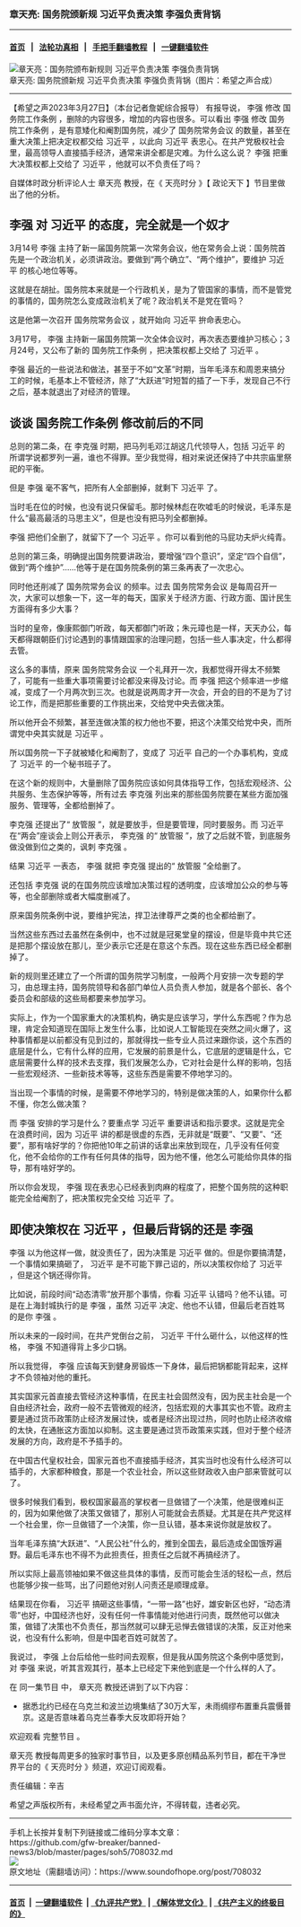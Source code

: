 ### 章天亮: 国务院颁新规 习近平负责决策 李强负责背锅
------------------------

#### [首页](https://github.com/gfw-breaker/banned-news3/blob/master/README.md) &nbsp;&nbsp;|&nbsp;&nbsp; [法轮功真相](https://github.com/begood0513/basic/blob/master/README.md)  &nbsp;&nbsp;|&nbsp;&nbsp; [手把手翻墙教程](https://github.com/gfw-breaker/guides/wiki)  &nbsp;&nbsp;|&nbsp;&nbsp; [一键翻墙软件](https://github.com/gfw-breaker/nogfw/blob/master/README.md)  



<div><img alt="章天亮：国务院颁布新规则 习近平负责决策 李强负责背锅" src="https://img.soundofhope.org/2023-03/1679933885749.jpg"/>
<br/><figcaption class="caption">
 章天亮: 国务院颁新规 习近平负责决策 李强负责背锅（图片：希望之声合成）
</figcaption></div><hr/>


<div><div class="Content__Wrapper sc-1bvya0-0 elmmKw article_body" data-checkusr="" itemprop="articleBody">
 <div id="post_place_1">
 </div>
 <p class="meta-top">
  <span class="meta">
   【希望之声2023年3月27日】（本台记者詹妮综合报导）
  </span>
  有报导说，
  <ok href="/term/14244">
   李强
  </ok>
  修改
  <ok href="/term/853616">
   国务院工作条例
  </ok>
  ，删除的内容很多，增加的内容也很多。可以看出
  <ok href="/term/14244">
   李强
  </ok>
  修改
  <ok href="/term/853616">
   国务院工作条例
  </ok>
  ，是有意矮化和阉割国务院，减少了
  <ok href="/term/572603">
   国务院常务会议
  </ok>
  的数量，甚至在重大决策上把决定权都交给
  <ok href="/term/1063">
   习近平
  </ok>
  ，以此向
  <ok href="/term/1063">
   习近平
  </ok>
  表忠心。在共产党极权社会里，最高领导人直接插手经济，通常来讲全都是灾难。为什么这么说？
  <ok href="/term/14244">
   李强
  </ok>
  把重大决策权都上交给了
  <ok href="/term/1063">
   习近平
  </ok>
  ，他就可以不负责任了吗？
 </p>
 <p>
  自媒体时政分析评论人士
  <ok href="/term/974">
   章天亮
  </ok>
  教授，在《
  <ok href="/term/8908">
   天亮时分
  </ok>
  》【
  <ok href="/term/8909">
   政论天下
  </ok>
  】节目里做出了他的分析。
 </p>
 <h2>
  <ok href="/term/14244">
   李强
  </ok>
  对
  <ok href="/term/1063">
   习近平
  </ok>
  的态度，完全就是一个奴才
 </h2>
 <p>
  3月14号
  <ok href="/term/14244">
   李强
  </ok>
  主持了新一届国务院第一次常务会议，他在常务会上说：国务院首先是一个政治机关，必须讲政治。要做到“两个确立”、“两个维护”，要维护
  <ok href="/term/1063">
   习近平
  </ok>
  的核心地位等等。
 </p>
 <p>
  这就是在胡扯。国务院本来就是一个行政机关，是为了管国家的事情，而不是管党的事情的，国务院怎么变成政治机关了呢？政治机关不是党在管吗？
 </p>
 <p>
  这是他第一次召开
  <ok href="/term/572603">
   国务院常务会议
  </ok>
  ，就开始向
  <ok href="/term/1063">
   习近平
  </ok>
  拚命表忠心。
 </p>
 <p>
  3月17号，
  <ok href="/term/14244">
   李强
  </ok>
  主持新一届国务院第一次全体会议时，再次表态要维护习核心；3月24号，又公布了新的
  <ok href="/term/853616">
   国务院工作条例
  </ok>
  ，把决策权都上交给了
  <ok href="/term/1063">
   习近平
  </ok>
  。
 </p>
 <p>
  <ok href="/term/14244">
   李强
  </ok>
  最近的一些说法和做法，甚至于不如“文革”时期，当年毛泽东和周恩来搞分工的时候，毛基本上不管经济，除了“大跃进”时短暂的插了一下手，发现自己不行之后，基本就退出了对经济的管理。
 </p>
 <h2>
  谈谈
  <ok href="/term/853616">
   国务院工作条例
  </ok>
  修改前后的不同
 </h2>
 <p>
  总则的第二条，在
  <ok href="/term/1429">
   李克强
  </ok>
  时期，把马列毛邓江胡这几代领导人，包括
  <ok href="/term/1063">
   习近平
  </ok>
  的所谓学说都罗列一遍，谁也不得罪。至少我觉得，相对来说还保持了中共宗庙里祭祀的平衡。
 </p>
 <p>
  但是
  <ok href="/term/14244">
   李强
  </ok>
  毫不客气，把所有人全部删掉，就剩下
  <ok href="/term/1063">
   习近平
  </ok>
  了。
 </p>
 <p>
  当时毛在位的时候，也没有说只保留毛。那时候林彪在吹嘘毛的时候说，毛泽东是什么“最高最活的马思主义”，但是也没有把马列全都删掉。
 </p>
 <p>
  <ok href="/term/14244">
   李强
  </ok>
  把他们全删了，就留下了一个
  <ok href="/term/1063">
   习近平
  </ok>
  。你可以看到他的马屁功夫炉火纯青。
 </p>
 <p>
  总则的第三条，明确提出国务院要讲政治，要增强“四个意识”，坚定“四个自信”，做到“两个维护”……他等于是在国务院条例的第三条再表了一次忠心。
 </p>
 <p>
  同时他还削减了
  <ok href="/term/572603">
   国务院常务会议
  </ok>
  的频率。过去
  <ok href="/term/572603">
   国务院常务会议
  </ok>
  是每周召开一次，大家可以想象一下，这一年的每天，国家关于经济方面、行政方面、国计民生方面得有多少大事？
 </p>
 <p>
  当时的皇帝，像康熙御门听政，每天都御门听政；朱元璋也是一样，天天办公，每天都得跟朝臣们讨论遇到的事情跟国家的治理问题，包括一些人事决定，什么都得去管。
 </p>
 <p>
  这么多的事情，原来
  <ok href="/term/572603">
   国务院常务会议
  </ok>
  一个礼拜开一次，我都觉得开得太不频繁了，可能有一些重大事项需要讨论都没来得及讨论。而
  <ok href="/term/14244">
   李强
  </ok>
  把这个频率进一步缩减，变成了一个月两次到三次。也就是说两周才开一次会，开会的目的不是为了讨论工作，而是把那些重要的工作挑出来，交给党中央去做决策。
 </p>
 <p>
  所以他开会不频繁，甚至连做决策的权力他也不要，把这个决策交给党中央，而所谓党中央其实就是
  <ok href="/term/1063">
   习近平
  </ok>
  。
 </p>
 <p>
  所以国务院一下子就被矮化和阉割了，变成了
  <ok href="/term/1063">
   习近平
  </ok>
  自己的一个办事机构，变成了
  <ok href="/term/1063">
   习近平
  </ok>
  的一个秘书班子了。
 </p>
 <p>
  在这个新的规则中，大量删除了国务院应该如何具体指导工作，包括宏观经济、公共服务、生态保护等等，所有过去
  <ok href="/term/1429">
   李克强
  </ok>
  列出来的那些国务院要在某些方面加强服务、管理等，全都给删掉了。
 </p>
 <p>
  <ok href="/term/1429">
   李克强
  </ok>
  还提出了“
  <ok href="/term/547544">
   放管服
  </ok>
  ”，就是要放手，但是要管理，同时要服务。而
  <ok href="/term/1063">
   习近平
  </ok>
  在“两会”座谈会上则公开表示，
  <ok href="/term/1429">
   李克强
  </ok>
  的“
  <ok href="/term/547544">
   放管服
  </ok>
  ”，放了之后就不管，到底服务做没做到位之类的，讽刺
  <ok href="/term/1429">
   李克强
  </ok>
  。
 </p>
 <p>
  结果
  <ok href="/term/1063">
   习近平
  </ok>
  一表态，
  <ok href="/term/14244">
   李强
  </ok>
  就把
  <ok href="/term/1429">
   李克强
  </ok>
  提出的“
  <ok href="/term/547544">
   放管服
  </ok>
  ”全给删了。
 </p>
 <p>
  还包括
  <ok href="/term/1429">
   李克强
  </ok>
  说的在国务院应该增加决策过程的透明度，应该增加公众的参与等等，也全部删除或者大幅度删减了。
 </p>
 <p>
  原来国务院条例中说，要维护宪法，捍卫法律尊严之类的也全都给删了。
 </p>
 <p>
  当然这些东西过去虽然在条例中，也不过就是冠冕堂皇的摆设，但是毕竟中共它还是把那个摆设放在那儿，至少表示它还是在意这个东西。现在这些东西已经全都删掉了。
 </p>
 <p>
  新的规则里还建立了一个所谓的国务院学习制度，一般两个月安排一次专题的学习，由总理主持，国务院领导和各部门单位人员负责人参加，就是各个部长、各个委员会和部级的这些局都要来参加学习。
 </p>
 <p>
  实际上，作为一个国家重大的决策机构，确实是应该学习，学什么东西呢？作为总理，肯定会知道现在国际上发生什么事，比如说人工智能现在突然之间火爆了，这种事情都是以前都没有见到过的，那就得找一些专业人员过来跟你谈，这个东西的底层是什么，它有什么样的应用，它发展的前景是什么，它底层的逻辑是什么，它底层需要什么样的技术去支撑，我们发展怎么办，它对社会是什么样的影响，包括一些宏观经济、一些新技术等等，这些东西是需要不停地学习的。
 </p>
 <p>
  当出现一个事情的时候，是需要不停地学习的，特别是做决策的人，如果你什么都不懂，你怎么做决策？
 </p>
 <p>
  而
  <ok href="/term/14244">
   李强
  </ok>
  安排的学习是什么？要重点学
  <ok href="/term/1063">
   习近平
  </ok>
  重要讲话和指示要求。这就是完全在浪费时间，因为
  <ok href="/term/1063">
   习近平
  </ok>
  讲的都是很虚的东西，无非就是“既要”、“又要”、“还要”，那有啥好学的？你把他10年之前讲的话拿出来放到现在，几乎没有任何变化，他不会给你的工作有任何具体的指导，因为他不懂，他怎么可能给你具体的指导，那有啥好学的。
 </p>
 <p>
  所以你会发现，
  <ok href="/term/14244">
   李强
  </ok>
  现在表忠心已经表到肉麻的程度了，把整个国务院的这种职能完全给阉割了，把决策权完全交给
  <ok href="/term/1063">
   习近平
  </ok>
  了。
 </p>
 <h2>
  即使决策权在
  <ok href="/term/1063">
   习近平
  </ok>
  ，但最后背锅的还是
  <ok href="/term/14244">
   李强
  </ok>
 </h2>
 <p>
  <ok href="/term/14244">
   李强
  </ok>
  以为他这样一做，就没责任了，因为决策是
  <ok href="/term/1063">
   习近平
  </ok>
  做的。但是你要搞清楚，一个事情如果搞砸了，
  <ok href="/term/1063">
   习近平
  </ok>
  是不可能下罪己诏的，所以决策权你给了
  <ok href="/term/1063">
   习近平
  </ok>
  ，但是这个锅还得你背。
 </p>
 <p>
  比如说，前段时间“动态清零”放开那个事情，你看
  <ok href="/term/1063">
   习近平
  </ok>
  认错吗？他不认错。可是在上海封城执行的是
  <ok href="/term/14244">
   李强
  </ok>
  ，虽然
  <ok href="/term/1063">
   习近平
  </ok>
  决定、他也不认错，但最后老百姓骂的是你
  <ok href="/term/14244">
   李强
  </ok>
  。
 </p>
 <p>
  所以未来的一段时间，在共产党倒台之前，
  <ok href="/term/1063">
   习近平
  </ok>
  干什么砸什么，以他这样的性格，
  <ok href="/term/14244">
   李强
  </ok>
  不知道得背上多少口锅。
 </p>
 <p>
  所以我觉得，
  <ok href="/term/14244">
   李强
  </ok>
  应该每天到健身房锻炼一下身体，最后把锅都能背起来，这样才不负领袖对他的重托。
 </p>
 <p>
  其实国家元首直接去管经济这种事情，在民主社会固然没有，因为民主社会是一个自由经济社会，政府一般不去管微观的经济，包括宏观的大事其实也不管。政府主要是通过货币政策防止经济发展过快，或者是经济出现过热，同时也防止经济收缩的太快，在通胀这方面加以抑制。这主要是通过货币政策来实践，但对于整个经济发展的方向，政府是不予插手的。
 </p>
 <p>
  在中国古代皇权社会，国家元首也不直接插手经济，其实当时也没有什么经济可以插手的，大家都种粮食，那是一个农业社会，所以这些财政收入由户部来管就可以了。
 </p>
 <p>
  很多时候我们看到，极权国家最高的掌权者一旦做错了一个决策，他是很难纠正的，因为如果他做了决策又做错了，那别人可能就会去质疑。尤其是在共产党这样一个社会里，你一旦做错了一个决策，你一旦认错，基本来说你就是放权了。
 </p>
 <p>
  当年毛泽东搞“大跃进”、“人民公社”什么的，推到全国去，最后造成全国饿殍遍野。最后毛泽东也不得不为此担责任，担责任之后就不再搞经济了。
 </p>
 <p>
  所以实际上最高领袖如果不做这些具体的事情，反而可能会生活的轻松一点，然后也能够少挨一些骂，出了问题他对别人问责还是顺理成章。
 </p>
 <p>
  结果现在你看，
  <ok href="/term/1063">
   习近平
  </ok>
  搞砸这些事情，“一带一路”也好，雄安新区也好，“动态清零”也好，中国经济也好，没有任何一件事情能对他进行问责，既然他可以做决策，做错了决策也不负责任，那当然就可以肆无忌惮去做错误的决策，反正对他来说，也没有什么影响，但是中国老百姓可就苦了。
 </p>
 <p>
  我说过，
  <ok href="/term/14244">
   李强
  </ok>
  上台后给他一些时间去观察，但是我从国务院这个条例中感觉到，对
  <ok href="/term/14244">
   李强
  </ok>
  来说，听其言观其行，基本上已经定下来他到底是一个什么样的人了。
 </p>
 <p>
  在
  <ok href="https://www.ganjing.com/zh-TW/live/1fnqsq4sk744Phb7chhh4WFEO1h91c">
   同一集节目
  </ok>
  中，
  <ok href="/term/974">
   章天亮
  </ok>
  教授还讲到了以下内容：
 </p>
 <ul>
  <li>
   据悉北约已经在乌克兰和波兰边境集结了30万大军，未雨绸缪布置重兵震慑普京。这是否意味着乌克兰春季大反攻即将开始？
  </li>
 </ul>
 <p>
  欢迎观看
  <ok href="https://www.ganjing.com/zh-TW/live/1fnqsq4sk744Phb7chhh4WFEO1h91c">
   完整节目
  </ok>
  。
 </p>
 <p>
  <ok href="/term/974">
   章天亮
  </ok>
  教授每周更多的独家时事节目，以及更多原创精品系列节目，都在干净世界平台的《
  <ok href="https://www.ganjing.com/zh-TW/channel/1eiqjdnq7go5pVcjheW81Z1KD1er0c">
   天亮时分
  </ok>
  》频道，欢迎订阅观看。
 </p>
 <p class="meta-btm">
  责任编辑：辛吉
 </p>
 <p class="meta-btm">
  希望之声版权所有，未经希望之声书面允许，不得转载，违者必究。
 </p>
</div>
</div>
<hr/>
手机上长按并复制下列链接或二维码分享本文章：<br/>
https://github.com/gfw-breaker/banned-news3/blob/master/pages/soh5/708032.md <br/>
<a href='https://github.com/gfw-breaker/banned-news3/blob/master/pages/soh5/708032.md'><img src='https://github.com/gfw-breaker/banned-news3/blob/master/pages/soh5/708032.md.png'/></a> <br/>
原文地址（需翻墙访问）：https://www.soundofhope.org/post/708032


------------------------
#### [首页](https://github.com/gfw-breaker/banned-news3/blob/master/README.md) &nbsp;|&nbsp; [一键翻墙软件](https://github.com/gfw-breaker/nogfw/blob/master/README.md) &nbsp;| [《九评共产党》](https://github.com/gfw-breaker/9ping.md/blob/master/README.md#九评之一评共产党是什么) | [《解体党文化》](https://github.com/gfw-breaker/jtdwh.md/blob/master/README.md) | [《共产主义的终极目的》](https://github.com/gfw-breaker/gczydzjmd.md/blob/master/README.md)


<img src='http://gfw-breaker.win/banned-news3/pages/soh5/708032.md' width='0px' height='0px'/>